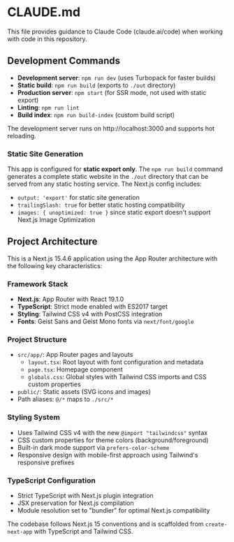 # CLAUDE.md

This file provides guidance to Claude Code (claude.ai/code) when working with code in this repository.

## Development Commands

- **Development server**: `npm run dev` (uses Turbopack for faster builds)
- **Static build**: `npm run build` (exports to `./out` directory)
- **Production server**: `npm start` (for SSR mode, not used with static export)
- **Linting**: `npm run lint`
- **Build index**: `npm run build-index` (custom build script)

The development server runs on http://localhost:3000 and supports hot reloading.

### Static Site Generation
This app is configured for **static export only**. The `npm run build` command generates a complete static website in the `./out` directory that can be served from any static hosting service. The Next.js config includes:
- `output: 'export'` for static site generation
- `trailingSlash: true` for better static hosting compatibility
- `images: { unoptimized: true }` since static export doesn't support Next.js Image Optimization

## Project Architecture

This is a Next.js 15.4.6 application using the App Router architecture with the following key characteristics:

### Framework Stack
- **Next.js**: App Router with React 19.1.0
- **TypeScript**: Strict mode enabled with ES2017 target
- **Styling**: Tailwind CSS v4 with PostCSS integration
- **Fonts**: Geist Sans and Geist Mono fonts via `next/font/google`

### Project Structure
- `src/app/`: App Router pages and layouts
  - `layout.tsx`: Root layout with font configuration and metadata
  - `page.tsx`: Homepage component
  - `globals.css`: Global styles with Tailwind CSS imports and CSS custom properties
- `public/`: Static assets (SVG icons and images)
- Path aliases: `@/*` maps to `./src/*`

### Styling System
- Uses Tailwind CSS v4 with the new `@import "tailwindcss"` syntax
- CSS custom properties for theme colors (background/foreground)
- Built-in dark mode support via `prefers-color-scheme`
- Responsive design with mobile-first approach using Tailwind's responsive prefixes

### TypeScript Configuration
- Strict TypeScript with Next.js plugin integration
- JSX preservation for Next.js compilation
- Module resolution set to "bundler" for optimal Next.js compatibility

The codebase follows Next.js 15 conventions and is scaffolded from `create-next-app` with TypeScript and Tailwind CSS.